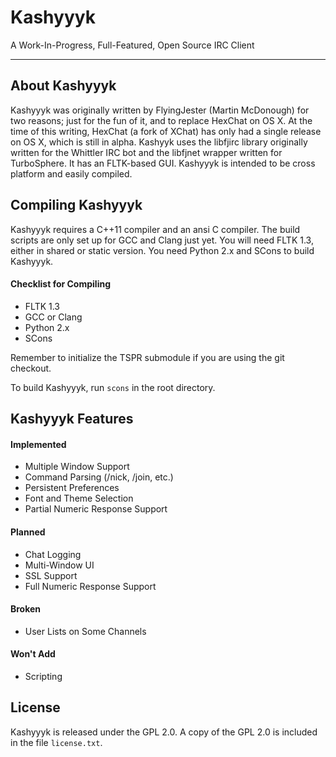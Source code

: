 Kashyyyk
========
A Work-In-Progress, Full-Featured, Open Source IRC Client
*****
About Kashyyyk
--------------

Kashyyyk was originally written by FlyingJester (Martin McDonough) for two
reasons; just for the fun of it, and to replace HexChat on OS X. At the time
of this writing, HexChat (a fork of XChat) has only had a single release on
OS X, which is still in alpha.
Kashyyk uses the libfjirc library originally written for the Whittler IRC bot
and the libfjnet wrapper written for TurboSphere. It has an FLTK-based GUI.
Kashyyyk is intended to be cross platform and easily compiled.

Compiling Kashyyyk
------------------

Kashyyyk requires a C++11 compiler and an ansi C compiler. The build scripts
are only set up for GCC and Clang just yet. You will need FLTK 1.3, either in
shared or static version. You need Python 2.x and SCons to build Kashyyyk.

#### Checklist for Compiling
 - FLTK 1.3
 - GCC or Clang
 - Python 2.x
 - SCons

Remember to initialize the TSPR submodule if you are using the git checkout.

To build Kashyyyk, run `scons` in the root directory.

Kashyyyk Features
-----------------

#### Implemented
 - Multiple Window Support
 - Command Parsing (/nick, /join, etc.)
 - Persistent Preferences
 - Font and Theme Selection
 - Partial Numeric Response Support

#### Planned
 - Chat Logging
 - Multi-Window UI
 - SSL Support
 - Full Numeric Response Support

#### Broken
 - User Lists on Some Channels

#### Won't Add
 - Scripting

License
-------

Kashyyyk is released under the GPL 2.0.
A copy of the GPL 2.0 is included in the file `license.txt`.
